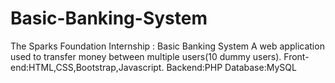 # Basic-Banking-System
The Sparks Foundation Internship : Basic Banking System
A web application used to transfer money between multiple users(10 dummy users).
Front-end:HTML,CSS,Bootstrap,Javascript.
Backend:PHP
Database:MySQL

